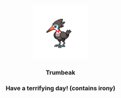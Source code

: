 <p align="center">
    <img src="https://raw.githubusercontent.com/PokeAPI/sprites/master/sprites/pokemon/732.png" width="150" height="150">
</p>
<h3 align="center"> <b>Trumbeak</b></h3>
<h3 align="center">Have a terrifying day! (contains irony)</h3>
